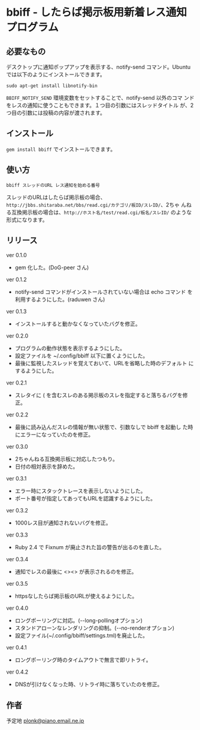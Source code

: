 # bbiff - したらば掲示板用新着レス通知プログラム

## 必要なもの

デスクトップに通知ポップアップを表示する、notify-send コマンド。Ubuntu
では以下のようにインストールできます。

    sudo apt-get install libnotify-bin

`BBIFF_NOTIFY_SEND` 環境変数をセットすることで、notify-send 以外のコマ
ンドをレスの通知に使うこともできます。１つ目の引数にはスレッドタイトル
が、2つ目の引数には投稿の内容が渡されます。

## インストール

`gem install bbiff` でインストールできます。

## 使い方

	bbiff スレッドのURL レス通知を始める番号

スレッドのURLはしたらば掲示板の場合、
`http://jbbs.shitaraba.net/bbs/read.cgi/カテゴリ/板ID/スレID/`、2ちゃ
んねる互換掲示板の場合は、`http://ホスト名/test/read.cgi/板名/スレID/`
のような形式になります。

## リリース

ver 0.1.0
  * gem 化した。(DoG-peer さん)

ver 0.1.2
  * notify-send コマンドがインストールされていない場合は echo コマンド
    を利用するようにした。(raduwen さん)

ver 0.1.3
  * インストールすると動かなくなっていたバグを修正。

ver 0.2.0
  * プログラムの動作状態を表示するようにした。
  * 設定ファイルを ~/.config/bbiff 以下に置くようにした。
  * 最後に監視したスレッドを覚えておいて、URLを省略した時のデフォルト
    にするようにした。

ver 0.2.1
  * スレタイに ( を含むスレのある掲示板のスレを指定すると落ちるバグを修正。

ver 0.2.2
  * 最後に読み込んだスレの情報が無い状態で、引数なしで bbiff を起動し
    た時にエラーになっていたのを修正。

ver 0.3.0
  * 2ちゃんねる互換掲示板に対応したつもり。
  * 日付の相対表示を辞めた。

ver 0.3.1
  * エラー時にスタックトレースを表示しないようにした。
  * ポート番号が指定してあってもURLを認識するようにした。

ver 0.3.2
  * 1000レス目が通知されないバグを修正。

ver 0.3.3
  * Ruby 2.4 で Fixnum が廃止された旨の警告が出るのを直した。

ver 0.3.4
  * 通知でレスの最後に <><> が表示されるのを修正。

ver 0.3.5
  * httpsなしたらば掲示板のURLが使えるようにした。

ver 0.4.0
  * ロングポーリングに対応。(--long-pollingオプション)
  * スタンドアローンなレンダリングの抑制。(--no-renderオプション)
  * 設定ファイル(~/.config/bbiff/settings.tml)を廃止した。

ver 0.4.1
  * ロングポーリング時のタイムアウトで無言で即リトライ。

ver 0.4.2
  * DNSが引けなくなった時、リトライ時に落ちていたのを修正。

## 作者

予定地 <plonk@piano.email.ne.jp>
